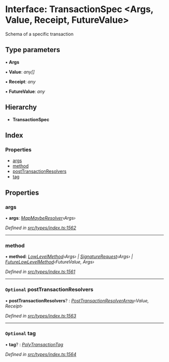 # Interface: TransactionSpec <**Args, Value, Receipt, FutureValue**>

Schema of a specific transaction

## Type parameters

▪ **Args**

▪ **Value**: _any[]_

▪ **Receipt**: _any_

▪ **FutureValue**: _any_

## Hierarchy

- **TransactionSpec**

## Index

### Properties

- [args](_types_index_.transactionspec.md#args)
- [method](_types_index_.transactionspec.md#method)
- [postTransactionResolvers](_types_index_.transactionspec.md#optional-posttransactionresolvers)
- [tag](_types_index_.transactionspec.md#optional-tag)

## Properties

### args

• **args**: _[MapMaybeResolver](../modules/_types_index_.md#mapmayberesolver)‹Args›_

_Defined in [src/types/index.ts:1562](https://github.com/PolymathNetwork/polymath-sdk/blob/d34930f/src/types/index.ts#L1562)_

---

### method

• **method**: _[LowLevelMethod](../modules/_types_index_.md#lowlevelmethod)‹Args› | [SignatureRequest](../modules/_types_index_.md#signaturerequest)‹Args› | [FutureLowLevelMethod](_types_index_.futurelowlevelmethod.md)‹FutureValue, Args›_

_Defined in [src/types/index.ts:1561](https://github.com/PolymathNetwork/polymath-sdk/blob/d34930f/src/types/index.ts#L1561)_

---

### `Optional` postTransactionResolvers

• **postTransactionResolvers**? : _[PostTransactionResolverArray](../modules/_types_index_.md#posttransactionresolverarray)‹Value, Receipt›_

_Defined in [src/types/index.ts:1563](https://github.com/PolymathNetwork/polymath-sdk/blob/d34930f/src/types/index.ts#L1563)_

---

### `Optional` tag

• **tag**? : _[PolyTransactionTag](../enums/_types_index_.polytransactiontag.md)_

_Defined in [src/types/index.ts:1564](https://github.com/PolymathNetwork/polymath-sdk/blob/d34930f/src/types/index.ts#L1564)_
